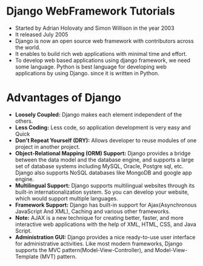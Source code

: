 # Django WebFramework Tutorials
- Started by Adrian Holovaty and Simon Willison in the year 2003
- It released July 2005
- Django is now an open source web framework with contributors across the world.
- It enables to build rich web applications with minimal time and effort.
- To develop web based applications using django framework, we need some language. Python is best language for developing web applications by using Django. since it is written in Python.
# Advantages of Django
- **Loosely Coupled:** Django makes each element independent of the others.
- **Less Coding:** Less code, so application development is very easy and Quick
- **Don't Repeat Yourself (DRY):** Allows developer to reuse modules of one project in another project.
- **Object-Relational Mapping (ORM) Support:** Django provides a bridge between the data model and the database engine, and supports a large set of database systems including MySQL, Oracle, Postgre sql, etc. Django also supports NoSQL databases like MongoDB and google app engine.
- **Multilingual Support:** Django supports multilingual websites through its built-in internationalization system. So you can develop your website, which would support multiple languages.
- **Framework Support:** Django has built-in support for Ajax(Asynchronous JavaScript And XML), Caching and various other frameworks.
- **Note:** AJAX is a new technique for creating better, faster, and more interactive web applications with the help of XML, HTML, CSS, and Java Script.
- **Administration GUI:** Django provides a nice ready-to-use user interface for administrative activities. Like most modern frameworks, Django supports the MVC pattern(Model-View-Controller), and Model-View-Template (MVT) pattern.
